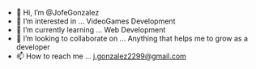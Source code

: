 - 👋 Hi, I’m @JofeGonzalez
- 👀 I’m interested in ... VideoGames Development
- 🌱 I’m currently learning ... Web Development
- 💞️ I’m looking to collaborate on ... Anything that helps me to grow as a developer
- 📫 How to reach me ... j.gonzalez2299@gmail.com

<!---
JofeGonzalez/JofeGonzalez is a ✨ special ✨ repository because its `README.md` (this file) appears on your GitHub profile.
You can click the Preview link to take a look at your changes.
--->
